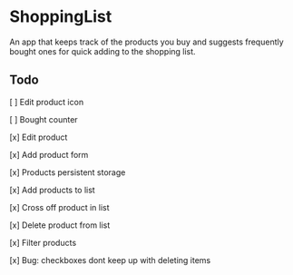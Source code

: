 # ShoppingList

An app that keeps track of the products you buy and suggests frequently bought ones for quick adding to the shopping list.

## Todo

[ ] Edit product icon

[ ] Bought counter

[x] Edit product

[x] Add product form

[x] Products persistent storage

[x] Add products to list

[x] Cross off product in list

[x] Delete product from list

[x] Filter products

[x] Bug: checkboxes dont keep up with deleting items